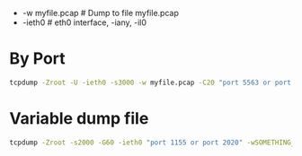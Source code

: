 <!-- TITLE: Tcpdump -->
<!-- SUBTITLE: A quick summary of Tcpdump -->

* -w myfile.pcap  # Dump to file myfile.pcap
* -ieth0                 # eth0 interface,  -iany, -il0
                   
# By Port

```sh
tcpdump -Zroot -U -ieth0 -s3000 -w myfile.pcap -C20 "port 5563 or port 15562"
```

# Variable dump file 
```sh
tcpdump -Zroot -s2000 -G60 -ieth0 "port 1155 or port 2020" -wSOMETHING_201804.%F_%T_pcap 
```